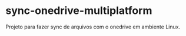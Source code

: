 # sync-onedrive-multiplatform
Projeto para fazer sync de arquivos com o onedrive em ambiente Linux.

